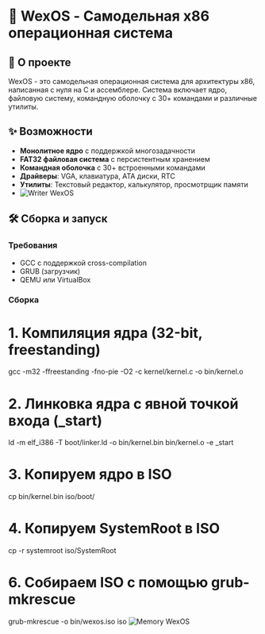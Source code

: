 # 🚀 WexOS - Самодельная x86 операционная система

## 📖 О проекте

WexOS - это самодельная операционная система для архитектуры x86, написанная с нуля на C и ассемблере. Система включает ядро, файловую систему, командную оболочку с 30+ командами и различные утилиты.

## ✨ Возможности

- **Монолитное ядро** с поддержкой многозадачности
- **FAT32 файловая система** с персистентным хранением
- **Командная оболочка** с 30+ встроенными командами
- **Драйверы**: VGA, клавиатура, ATA диски, RTC
- **Утилиты**: Текстовый редактор, калькулятор, просмотрщик памяти
- ![Writer WexOS](screen/1.png)

## 🛠️ Сборка и запуск

### Требования
- GCC с поддержкой cross-compilation
- GRUB (загрузчик)
- QEMU или VirtualBox
  
### Сборка
# 1. Компиляция ядра (32-bit, freestanding)
gcc -m32 -ffreestanding -fno-pie -O2 -c kernel/kernel.c -o bin/kernel.o

# 2. Линковка ядра с явной точкой входа (_start)
ld -m elf_i386 -T boot/linker.ld -o bin/kernel.bin bin/kernel.o -e _start

# 3. Копируем ядро в ISO
cp bin/kernel.bin iso/boot/

# 4. Копируем SystemRoot в ISO
cp -r systemroot iso/SystemRoot

# 6. Собираем ISO с помощью grub-mkrescue
grub-mkrescue -o bin/wexos.iso iso
![Memory WexOS](screen/2.png)


